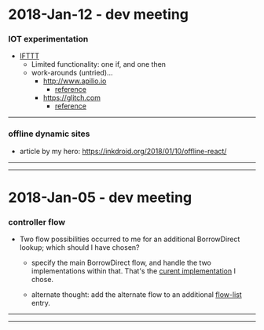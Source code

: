 2018-Jan-12 - dev meeting
=========================

### IOT experimentation

- [IFTTT](https://ifttt.com)
    - Limited functionality: one if, and one then
    - work-arounds (untried)...
        - http://www.apilio.io
            - [reference](https://medium.com/@pebneter/when-if-is-not-enough-55b6e57d8742)
        - https://glitch.com
            - [reference](https://medium.com/glitch/how-to-trigger-multiple-applets-in-ifttt-5877860a76af)

---

### offline dynamic sites

- article by my hero: <https://inkdroid.org/2018/01/10/offline-react/>

---
---


2018-Jan-05 - dev meeting
=========================

### controller flow

- Two flow possibilities occurred to me for an additional BorrowDirect lookup; which should I have chosen?

    - specify the main BorrowDirect flow, and handle the two implementations within that. That's the [curent implementation](https://github.com/birkin/easyborrow_controller/blob/call_new_bd_api/EzBorrowController.py#L117) I chose.


    - alternate thought: add the alternate flow to an additional [flow-list](https://github.com/birkin/easyborrow_controller/blob/call_new_bd_api/EzBorrowController.py#L307-L326) entry.

---
---
